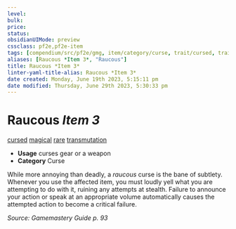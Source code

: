 ```yaml
---
level:
bulk:
price:
status:
obsidianUIMode: preview
cssclass: pf2e,pf2e-item
tags: [compendium/src/pf2e/gmg, item/category/curse, trait/cursed, trait/magical, trait/rare, trait/transmutation]
aliases: [Raucous *Item 3*, "Raucous"]
title: Raucous *Item 3*
linter-yaml-title-alias: Raucous *Item 3*
date created: Monday, June 19th 2023, 5:15:11 pm
date modified: Thursday, June 29th 2023, 5:30:33 pm
---
```


# Raucous *Item 3*

[cursed](rules/traits/cursed-gmg.md) [magical](rules/traits/magical.md) [rare](rules/traits/rare.md) [transmutation](rules/traits/transmutation.md)  

- **Usage** curses gear or a weapon
- **Category** Curse

While more annoying than deadly, a *raucous* curse is the bane of subtlety. Whenever you use the affected item, you must loudly yell what you are attempting to do with it, ruining any attempts at stealth. Failure to announce your action or speak at an appropriate volume automatically causes the attempted action to become a critical failure.

*Source: Gamemastery Guide p. 93*
